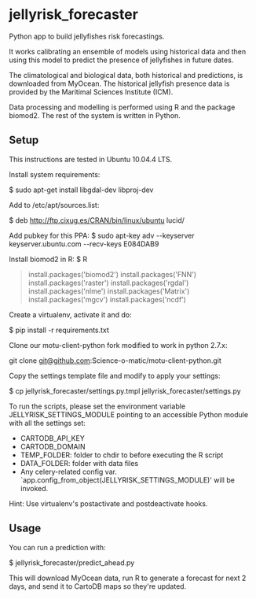 jellyrisk_forecaster
====================

Python app to build jellyfishes risk forecastings.

It works calibrating an ensemble of models using historical data and then using this model
to predict the presence of jellyfishes in future dates.

The climatological and biological data, both historical and predictions, is downloaded
from MyOcean. The historical jellyfish presence data is provided by the Maritimal Sciences
Institute (ICM).

Data processing and modelling is performed using R and the package biomod2. The rest of the
system is written in Python.

Setup
-----

This instructions are tested in Ubuntu 10.04.4 LTS.

Install system requirements:

$ sudo apt-get install libgdal-dev libproj-dev

Add to /etc/apt/sources.list:

$ deb  http://ftp.cixug.es/CRAN/bin/linux/ubuntu lucid/

Add pubkey for this PPA:
$ sudo apt-key adv --keyserver keyserver.ubuntu.com --recv-keys E084DAB9

Install biomod2 in R:
$ R
> install.packages('biomod2')
> install.packages('FNN')
> install.packages('raster')
> install.packages('rgdal')
> install.packages('nlme')
> install.packages('Matrix')
> install.packages('mgcv')
> install.packages('ncdf')

Create a virtualenv, activate it and do:

$ pip install -r requirements.txt

Clone our motu-client-python fork modified to work in python 2.7.x:

git clone git@github.com:Science-o-matic/motu-client-python.git <path>

Copy the settings template file and modify to apply your settings:

$ cp jellyrisk_forecaster/settings.py.tmpl jellyrisk_forecaster/settings.py

To run the scripts, please set the environment variable JELLYRISK_SETTINGS_MODULE pointing to an accessible Python module with all the settings set:
 * CARTODB_API_KEY
 * CARTODB_DOMAIN
 * TEMP_FOLDER: folder to chdir to before executing the R script
 * DATA_FOLDER: folder with data files
 * Any celery-related config var. `app.config_from_object(JELLYRISK_SETTINGS_MODULE)' will be invoked.

Hint: Use virtualenv's postactivate and postdeactivate hooks.

Usage
-----

You can run a prediction with:

$ jellyrisk_forecaster/predict_ahead.py

This will download MyOcean data, run R to generate a forecast for next 2 days, and send it to CartoDB maps so they're updated.